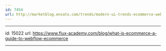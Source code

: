 ```yaml
---
id: 7454
url: http://marketblog.envato.com/trends/modern-ui-trends-ecommerce-websites/
---
```


---
id: 15022
url: https://www.flux-academy.com/blog/what-is-ecommerce-a-guide-to-webflow-ecommerce

---












